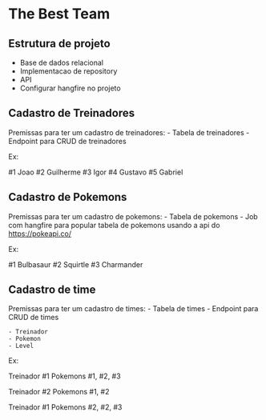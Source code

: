 # The Best Team

## Estrutura de projeto

- Base de dados relacional
- Implementacao de repository
- API
- Configurar hangfire no projeto

## Cadastro de Treinadores

Premissas para ter um cadastro de treinadores:
    - Tabela de treinadores
    - Endpoint para CRUD de treinadores

Ex:

#1 Joao
#2 Guilherme
#3 Igor
#4 Gustavo
#5 Gabriel

## Cadastro de Pokemons

Premissas para ter um cadastro de pokemons:
    - Tabela de pokemons
    - Job com hangfire para popular tabela de pokemons usando a api do https://pokeapi.co/

Ex:

#1 Bulbasaur
#2 Squirtle
#3 Charmander

## Cadastro de time

Premissas para ter um cadastro de times:
    - Tabela de times
    - Endpoint para CRUD de times

    - Treinador
    - Pokemon
    - Level

Ex:

Treinador #1
Pokemons
    #1, #2, #3

Treinador #2
Pokemons
    #1, #2

Treinador #1
Pokemons
    #2, #2, #3
